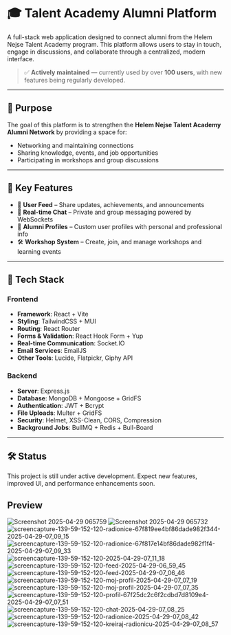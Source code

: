 # 🎓 Talent Academy Alumni Platform

A full-stack web application designed to connect alumni from the Helem Nejse Talent Academy program. This platform allows users to stay in touch, engage in discussions, and collaborate through a centralized, modern interface.

> ✅ **Actively maintained** — currently used by over **100 users**, with new features being regularly developed.

---

## 🚀 Purpose

The goal of this platform is to strengthen the **Helem Nejse Talent Academy Alumni Network** by providing a space for:
- Networking and maintaining connections
- Sharing knowledge, events, and job opportunities
- Participating in workshops and group discussions

---

## 🧠 Key Features

- 📰 **User Feed** – Share updates, achievements, and announcements  
- 💬 **Real-time Chat** – Private and group messaging powered by WebSockets  
- 👤 **Alumni Profiles** – Custom user profiles with personal and professional info  
- 🛠️ **Workshop System** – Create, join, and manage workshops and learning events

---

## 🧱 Tech Stack

### Frontend
- **Framework**: React + Vite
- **Styling**: TailwindCSS + MUI
- **Routing**: React Router
- **Forms & Validation**: React Hook Form + Yup
- **Real-time Communication**: Socket.IO
- **Email Services**: EmailJS
- **Other Tools**: Lucide, Flatpickr, Giphy API

### Backend
- **Server**: Express.js
- **Database**: MongoDB + Mongoose + GridFS
- **Authentication**: JWT + Bcrypt
- **File Uploads**: Multer + GridFS
- **Security**: Helmet, XSS-Clean, CORS, Compression
- **Background Jobs**: BullMQ + Redis + Bull-Board

---

## 🛠️ Status
This project is still under active development. Expect new features, improved UI, and performance enhancements soon.

## Preview
![Screenshot 2025-04-29 065759](https://github.com/user-attachments/assets/235f227d-def8-4d6f-9418-bd05d184ff97)
![Screenshot 2025-04-29 065732](https://github.com/user-attachments/assets/9eebe4ec-42e0-4037-8aa3-a764bcfa0f42)
![screencapture-139-59-152-120-radionice-67f819ee4bf86dade982f344-2025-04-29-07_09_15](https://github.com/user-attachments/assets/5dea7a1f-cad7-4f96-8d53-c24f8bb82e61)
![screencapture-139-59-152-120-radionice-67f817e14bf86dade982f1f4-2025-04-29-07_09_33](https://github.com/user-attachments/assets/003c241c-c6f7-4940-8d7c-d95619fb867c)
![screencapture-139-59-152-120-2025-04-29-07_11_18](https://github.com/user-attachments/assets/b5ee19c5-62b6-4a94-81bd-73add41a8d9d)
![screencapture-139-59-152-120-feed-2025-04-29-06_59_45](https://github.com/user-attachments/assets/5d033358-4c87-41fe-b318-ee8aaf95249e)
![screencapture-139-59-152-120-feed-2025-04-29-07_06_46](https://github.com/user-attachments/assets/e9cb243a-f033-4fa6-82d5-7b5e6df25f44)
![screencapture-139-59-152-120-moj-profil-2025-04-29-07_07_19](https://github.com/user-attachments/assets/6198a1a1-3be5-4f2f-9dc0-3adb8be8fbe9)
![screencapture-139-59-152-120-moj-profil-2025-04-29-07_07_35](https://github.com/user-attachments/assets/ba64225d-81e8-4d59-a907-d30bb3b1b2d3)
![screencapture-139-59-152-120-profil-67f25dc2c6f2cdbd7d8109e4-2025-04-29-07_07_51](https://github.com/user-attachments/assets/113420cb-df59-4d9a-b684-2f90c061d8ee)
![screencapture-139-59-152-120-chat-2025-04-29-07_08_25](https://github.com/user-attachments/assets/16fb7336-c37e-4aa4-9995-88bc03bb2cdc)
![screencapture-139-59-152-120-radionice-2025-04-29-07_08_42](https://github.com/user-attachments/assets/b2f08c6e-4cb6-4258-88de-67eb81ce836f)
![screencapture-139-59-152-120-kreiraj-radionicu-2025-04-29-07_08_57](https://github.com/user-attachments/assets/5fbb936b-5bf2-4c0c-8178-b3eb1e39f0f7)


